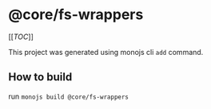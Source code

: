 # @core/fs-wrappers

[[_TOC_]]

This project was generated using monojs cli `add` command.

## How to build

run `monojs build @core/fs-wrappers`
